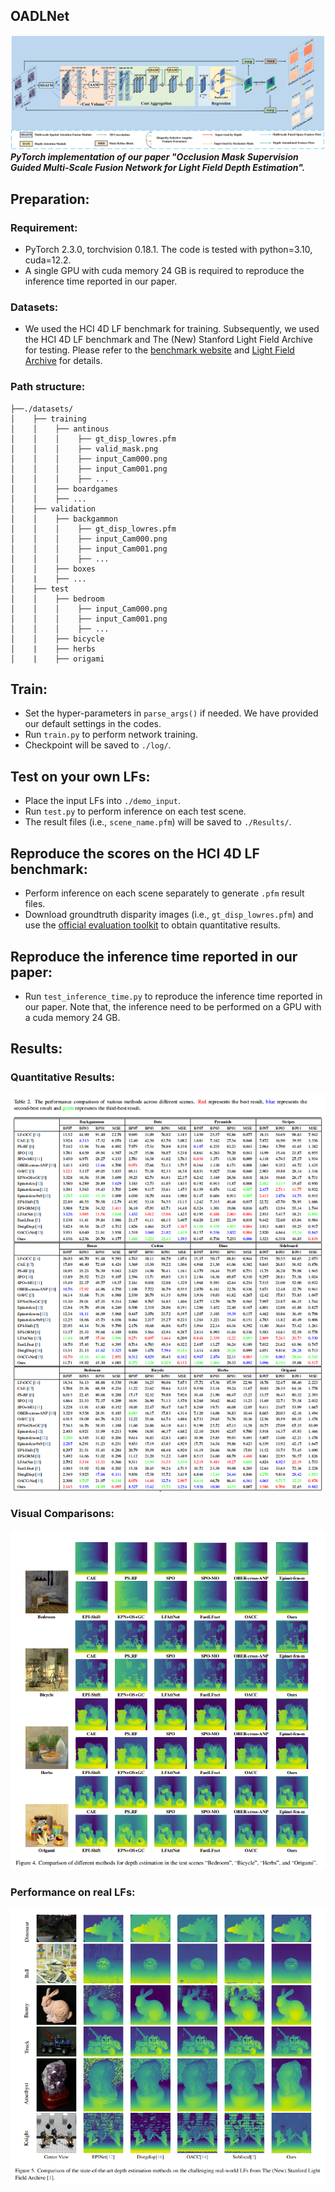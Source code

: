 ## OADLNet
![](fig/ours.png)
***PyTorch implementation of our paper "Occlusion Mask Supervision Guided Multi-Scale Fusion Network for Light Field
Depth Estimation".***<br>



## Preparation:
### Requirement:
* PyTorch 2.3.0, torchvision 0.18.1. The code is tested with python=3.10, cuda=12.2.
* A single GPU with cuda memory 24 GB is required to reproduce the inference time reported in our paper.

### Datasets:
* We used the HCI 4D LF benchmark for training. Subsequently, we used the HCI 4D LF benchmark and The (New) Stanford Light Field Archive for testing. Please refer to the [benchmark website](https://lightfield-analysis.uni-konstanz.de) and [Light Field Archive](http://lightfield.stanford.edu/lfs.html) for details.

### Path structure:
  ```
  ├──./datasets/
  │    ├── training
  │    │    ├── antinous
  │    │    │    ├── gt_disp_lowres.pfm
  │    │    │    ├── valid_mask.png
  │    │    │    ├── input_Cam000.png
  │    │    │    ├── input_Cam001.png
  │    │    │    ├── ...
  │    │    ├── boardgames
  │    │    ├── ...
  │    ├── validation
  │    │    ├── backgammon
  │    │    │    ├── gt_disp_lowres.pfm
  │    │    │    ├── input_Cam000.png
  │    │    │    ├── input_Cam001.png  
  │    │    │    ├── ...
  │    │    ├── boxes
  │    |    ├── ...
  │    ├── test
  │    │    ├── bedroom
  │    │    │    ├── input_Cam000.png
  │    │    │    ├── input_Cam001.png  
  │    │    │    ├── ...
  │    │    ├── bicycle
  │    |    ├── herbs
  │    |    ├── origami
  ```

## Train:
* Set the hyper-parameters in `parse_args()` if needed. We have provided our default settings in the codes.
* Run `train.py` to perform network training.
* Checkpoint will be saved to `./log/`.

## Test on your own LFs:
* Place the input LFs into `./demo_input`.
* Run `test.py` to perform inference on each test scene.
* The result files (i.e., `scene_name.pfm`) will be saved to `./Results/`.

## Reproduce the scores on the HCI 4D LF benchmark:
* Perform inference on each scene separately to generate `.pfm` result files.
* Download groundtruth disparity images (i.e., `gt_disp_lowres.pfm`) and use the [official evaluation toolkit](https://github.com/lightfield-analysis/evaluation-toolkit) to obtain quantitative results.

## Reproduce the inference time reported in our paper:
* Run `test_inference_time.py` to reproduce the inference time reported in our paper. Note that, the inference need to be performed on a GPU with a cuda memory 24 GB.

## Results:

### Quantitative Results:
![](fig/quantitativeresults.png)
### Visual Comparisons:
![](fig/visualcomparisons.png)

### Performance on real LFs:
![](fig/visualonrealLFs.png)
